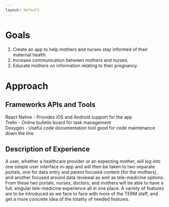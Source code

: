 ```yaml
---
layout: default
---
```


# Goals
1. Create an app to help mothers and nurses stay informed of their maternal health.
2. Increase communication between mothers and nurses.
3. Educate mothers on information relating to their pregnancy.

# Approach

## Frameworks APIs and Tools

  React Native - Provides iOS and Android support for the app<br />
  Trello - Online bulletin board for task management<br />
  Doxygen - Useful code documentation tool good for code maintenance down the line<br />

## Description of Experience

  A user, whether a healthcare provider or an expecting mother, will log into one simple user interface 
  in-app and will then be taken to two separate portals, one for data entry and parent 
  focused content (for the mothers), and another focused around data reviewal as well as 
  tele-medicine options. From these two portals, nurses, doctors, and mothers will be able to have 
  a full, singular tele-medicine experience all in one place. A variety of features are to be introduced 
  as we face to face with more of the TERM staff, and get a more concrete idea of the totality of
  needed features.


